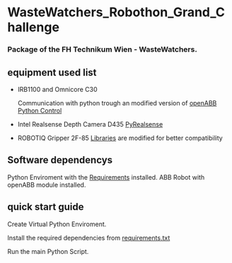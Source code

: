 # WasteWatchers_Robothon_Grand_Challenge

### Package of the FH Technikum Wien - WasteWatchers.


## equipment used list

- IRB1100 and Omnicore C30
  
  Communication with python trough an modified version of [openABB Python Control](https://github.com/robotics/open_abb/wiki/Python-Control)

- Intel Realsense Depth Camera D435
  [PyRealsense](https://github.com/toinsson/pyrealsense)  
  
- ROBOTIQ Gripper 2F-85
  [Libraries](https://github.com/MinyaRancic/Robotiq-Gripper) 
  are modified for better compatibility

## Software dependencys

Python Enviroment with the [Requirements](requirements.txt) installed.
ABB Robot with openABB module installed.

## quick start guide

Create Virtual Python Enviroment.

Install the required dependencies from [requirements.txt](requirements.txt)

Run the main Python Script.








